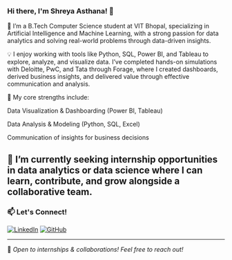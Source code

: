 ### Hi there, I'm Shreya Asthana! 👋

🎯 I’m a B.Tech Computer Science student at VIT Bhopal, specializing in Artificial Intelligence and Machine Learning, with a strong passion for data analytics and solving real-world problems through data-driven insights.

💡 I enjoy working with tools like Python, SQL, Power BI, and Tableau to explore, analyze, and visualize data. I’ve completed hands-on simulations with Deloitte, PwC, and Tata through Forage, where I created dashboards, derived business insights, and delivered value through effective communication and analysis.

🔧 My core strengths include:

Data Visualization & Dashboarding (Power BI, Tableau)

Data Analysis & Modeling (Python, SQL, Excel)

Communication of insights for business decisions

🚀 I’m currently seeking internship opportunities in data analytics or data science where I can learn, contribute, and grow alongside a collaborative team.
---

### 📫 Let's Connect!
[![LinkedIn](https://img.shields.io/badge/LinkedIn-%230077B5.svg?&style=for-the-badge&logo=linkedin&logoColor=white)](https://www.linkedin.com/in/asthanas)
[![GitHub](https://img.shields.io/badge/GitHub-%2312100E.svg?&style=for-the-badge&logo=github&logoColor=white)](https://github.com/Shreya-Asthana)


---

📌 *Open to internships & collaborations! Feel free to reach out!*
